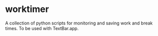 # worktimer

A collection of python scripts for monitoring and saving work and break times. To be used with TextBar.app.

